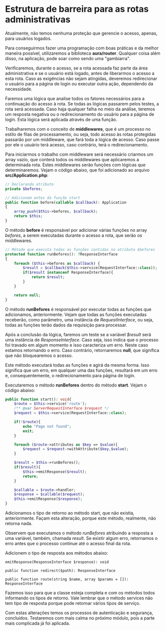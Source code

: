# Estrutura de barreira para as rotas administrativas

Atualmente, não temos nenhuma proteção que gerencie o acesso, apenas, para usuários logados.

Para conseguirmos fazer uma programação com boas práticas e da melhor maneira possível, utilizaremos a biblioteca **aura/router**. Qualquer coisa além disso, na aplicação, pode soar como sendo uma "gambiarra".

Verificaremos, durante o acesso, se a rota acessada faz parte da área administrativa e se o usuário está logado, antes de liberarmos o acesso a esta rota. Caso as exigências não sejam atingidas, deveremos redirecionar o usuário para a página de login ou executar outra ação, dependendo da necessidade.

Faremos uma lógica que analise todos os fatores necessários para a continuação do acesso à rota. Se todas as lógicas passarem pelos testes, a rota será acessada. Caso haja qualquer falha no meio da análise, teremos um resposta negativa ou o redirecionamento do usuário para a página de login. Esta lógica será aplicada através de uma função.

Trabalharemos com o conceito de **middlewares**, que é um processo no estilo de filas de processamento, ou seja, todo acesso às rotas protegidas passarão por um middleware, que fará toda a lógica de acesso. Caso passe por ele o usuário terá acesso, caso contrário, terá o redirecionamento.

Para iniciarmos o trabalho com middleware será necessário criarmos um array vazio, que conterá todos os middlewares que aplicaremos a determinada rota. Estes middlewares serão funções com lógicas que determinaremos. Vejam o código abaixo, que foi adicionado ao arquivo **src/Application.php**:

```php
// Declarando atributo
private $befores;

// Adicionem antes da função start
public function before(callable $callback): Application
{
    array_push($this->befores, $callback);
    return $this;
}
```

O método **before** é responsável por adicionar várias funções no array *befores*, a serem executadas durante o acesso a rota, que serão os middlewares.

```php
// Método que executa todas as funções contidas no atributo $befores
protected function runBefores(): ?ResponseInterface
{
	foreach ($this->befores as $callback) {
		$result = $callback($this->service(RequestInterface::class));
		if($result instanceof ResponseInterface){
			return $result;
		}
	}

	return null;
}
```

O método **runBefores** é responsável por executar todas as funções que adicionamos, anteriormente. Vejam que todas as funções executadas receberão, como parâmetro, uma instância de *RequestInterface*, ou seja, todas as funções terão dados da requisição para processar.

Após a conclusão da lógica, faremos um teste se a variável *$result* será uma instância de *ResponseInterface*. Caso seja, isso indica que o processo foi travado em algum momento e isso caracteriza um erro. Neste caso estamos retornando o erro. Caso contrário, retornaremos **null**, que significa que não bloquearemos o acesso.

Este método executará todas as funções e agirá da mesma forma. Isso significa que um erro, em qualquer uma das funções, resultará em um erro e, consequentemente, o redirecionamento para página de login.

Executaremos o método **runBefores** dentro do método **start**. Vejam o código abaixo:

```php
public function start(): void{
    $route = $this->service('route');
    /** @var ServerRequestInterface $request */
    $request = $this->service(RequestInterface::class);

    if(!$route){
        echo "Page not found";
        exit;
    }

    foreach ($route->attributes as $key => $value){
        $request = $request->withAttribute($key,$value);
    }

    $result = $this->runBefores();
    if($result){
    	$this->emitResponse($result);
    	return;
    }

    $callable = $route->handler;
    $response = $callable($request);
    $this->emitResponse($response);
}
```

Adicionamos o tipo de retorno ao método start, que não existia, anteriormente. Façam esta alteração, porque este método, realmente, não retorna nada.

Observem que executamos o método *runBefores* atribuindo a resposta a uma variável, também, chamada *result*. Se existir algum erro, retornamos o erro antes que o processo continue até o acesso final da rota.

Adicionem o tipo de resposta aos métodos abaixo:

`emitResponse(ResponseInterface $response): void`

`public function redirect($path): ResponseInterface`

`public function route(string $name, array $params = []): ResponseInterface`

Fazemos isso para que a classe esteja completa e com os métodos todos informando os tipos de retorno. Vale lembrar que o método services não tem tipo de resposta porque pode retornar vários tipos de serviço.

Com estas alterações temos os processos de autenticação e segurança, concluídos. Testaremos com mais calma no próximo módulo, pois a parte mais complicada já foi aplicada.